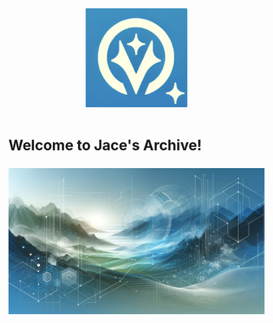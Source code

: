 <p align="center"><img src="/public/icon.png" width='200' style="margin-top: 10px; margin-bottom: 15px;"></p>

<!-- <p align="center" style="font-size: 100px">Welcome to Jace's Archive!<p> -->
# Welcome to Jace's Archive!

<p align="center"><img src="/src/jabg2.png" style="margin-top: 10px; margin-bottom: 15px;"></p>
